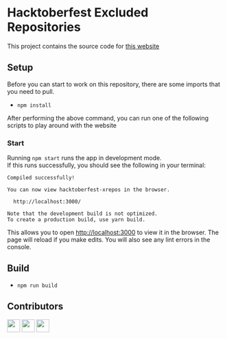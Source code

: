 
# Hacktoberfest Excluded Repositories

This project contains the source code for [this website](https://hacktober-xrepos.netlify.com/)

## Setup

Before you can start to work on this repository, there are some imports that you need to pull. <br /> 

- `npm install`

After performing the above command, you can run one of the following scripts to play around with the website

### Start

Running `npm start` runs the app in development mode. <br />
If this runs successfully, you should see the following in your terminal:

```
Compiled successfully!

You can now view hacktoberfest-xrepos in the browser.

  http://localhost:3000/

Note that the development build is not optimized.
To create a production build, use yarn build.
```

This allows you to open [http://localhost:3000](http://localhost:3000) to view it in the browser. The page will reload if you make edits. You will also see any lint errors in the console.


## Build

- `npm run build`

## Contributors

<a href="https://github.com/akramkazmi71"><img src="https://github.com/akramkazmi71.png" width="30" /></a>
<a href="https://github.com/ardnahcivar"><img src="https://github.com/ardnahcivar.png" width="30" /></a>
<a href="https://github.com/arshadkazmi42"><img src="https://github.com/arshadkazmi42.png" width="30" /></a>